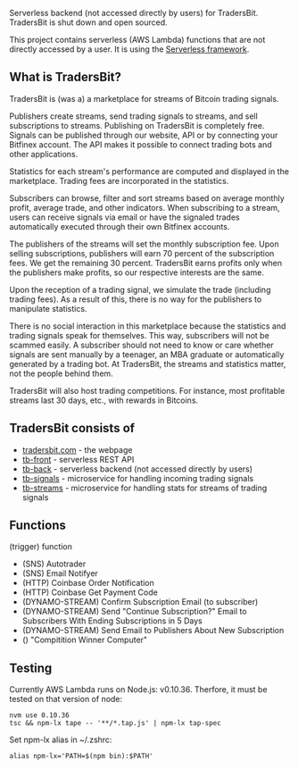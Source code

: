 Serverless backend (not accessed directly by users) for TradersBit. TradersBit is shut down and open sourced.

This project contains serverless (AWS Lambda) functions that are not directly accessed by a user. It is using the [Serverless framework](https://github.com/serverless/serverless).

## What is TradersBit?
TradersBit is (was a) a marketplace for streams of Bitcoin trading signals.

Publishers create streams, send trading signals to streams, and sell subscriptions to streams. Publishing on TradersBit is completely free. Signals can be published through our website, API or by connecting your Bitfinex account. The API makes it possible to connect trading bots and other applications.

Statistics for each stream's performance are computed and displayed in the marketplace. Trading fees are incorporated in the statistics.

Subscribers can browse, filter and sort streams based on average monthly profit, average trade, and other indicators. When subscribing to a stream, users can receive signals via email or have the signaled trades automatically executed through their own Bitfinex accounts.

The publishers of the streams will set the monthly subscription fee. Upon selling subscriptions, publishers will earn 70 percent of the subscription fees. We get the remaining 30 percent. TradersBit earns profits only when the publishers make profits, so our respective interests are the same.

Upon the reception of a trading signal, we simulate the trade (including trading fees). As a result of this, there is no way for the publishers to manipulate statistics.

There is no social interaction in this marketplace because the statistics and trading signals speak for themselves. This way, subscribers will not be scammed easily. A subscriber should not need to know or care whether signals are sent manually by a teenager, an MBA graduate or automatically generated by a trading bot. At TradersBit, the streams and statistics matter, not the people behind them.

TradersBit will also host trading competitions. For instance, most profitable streams last 30 days, etc., with rewards in Bitcoins.

## TradersBit consists of
* [tradersbit.com](https://github.com/sogasg/tradersbit.com) - the webpage
* [tb-front](https://github.com/sogasg/tb-front) - serverless REST API
* [tb-back](https://github.com/sogasg/tb-back) - serverless backend (not accessed directly by users)
* [tb-signals](https://github.com/sogasg/tb-signals) - microservice for handling incoming trading signals 
* [tb-streams](https://github.com/sogasg/tb-streams) - microservice for handling stats for streams of trading signals

## Functions
 (trigger) function
  * (SNS) Autotrader
  * (SNS) Email Notifyer
  * (HTTP) Coinbase Order Notification
  * (HTTP) Coinbase Get Payment Code
  * (DYNAMO-STREAM) Confirm Subscription Email (to subscriber)
  * (DYNAMO-STREAM) Send "Continue Subscription?" Email to Subscribers With Ending Subscriptions in 5 Days
  * (DYNAMO-STREAM) Send Email to Publishers About New Subscription
  * () "Compitition Winner Computer"

## Testing
Currently AWS Lambda runs on Node.js: v0.10.36. Therfore, it must be tested on that version of node:

    nvm use 0.10.36
    tsc && npm-lx tape -- '**/*.tap.js' | npm-lx tap-spec
    
Set npm-lx alias in ~/.zshrc:

    alias npm-lx='PATH=$(npm bin):$PATH'